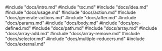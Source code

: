 #include "docs/intro.md"
#include "toc.md"
#include "docs/idea.md"
#include "docs/usage.md"
#include "docs/action.md"
#include "docs/generate-actions.md"
#include "docs/after.md"
#include "docs/params.md"
#include "docs/body.md"
#include "docs/pre-defined.md"
#include "docs/path.md"
#include "docs/array.md"
#include "docs/array-add.md"
#include "docs/array-remove.md"
#include "docs/selector.md"
#include "docs/multiple-reducers.md"
#include "docs/external.md"